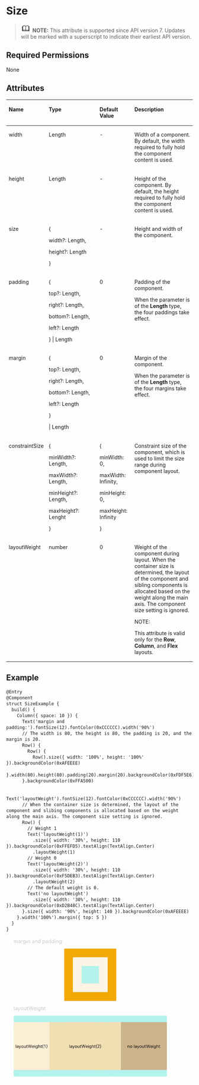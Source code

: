 # Size<a name="EN-US_TOPIC_0000001192915116"></a>

>![](../../public_sys-resources/icon-note.gif) **NOTE:** 
>This attribute is supported since API version 7. Updates will be marked with a superscript to indicate their earliest API version.

## Required Permissions<a name="section781125411508"></a>

None

## Attributes<a name="section17707164916113"></a>

<a name="table372mcpsimp"></a>
<table><thead align="left"><tr id="row379mcpsimp"><th class="cellrowborder" valign="top" width="14.49%" id="mcps1.1.5.1.1"><p id="p381mcpsimp"><a name="p381mcpsimp"></a><a name="p381mcpsimp"></a>Name</p>
</th>
<th class="cellrowborder" valign="top" width="29.720000000000002%" id="mcps1.1.5.1.2"><p id="p383mcpsimp"><a name="p383mcpsimp"></a><a name="p383mcpsimp"></a>Type</p>
</th>
<th class="cellrowborder" valign="top" width="18.98%" id="mcps1.1.5.1.3"><p id="p385mcpsimp"><a name="p385mcpsimp"></a><a name="p385mcpsimp"></a>Default Value</p>
</th>
<th class="cellrowborder" valign="top" width="36.809999999999995%" id="mcps1.1.5.1.4"><p id="p387mcpsimp"><a name="p387mcpsimp"></a><a name="p387mcpsimp"></a>Description</p>
</th>
</tr>
</thead>
<tbody><tr id="row388mcpsimp"><td class="cellrowborder" valign="top" width="14.49%" headers="mcps1.1.5.1.1 "><p id="p390mcpsimp"><a name="p390mcpsimp"></a><a name="p390mcpsimp"></a>width</p>
</td>
<td class="cellrowborder" valign="top" width="29.720000000000002%" headers="mcps1.1.5.1.2 "><p id="p392mcpsimp"><a name="p392mcpsimp"></a><a name="p392mcpsimp"></a>Length</p>
</td>
<td class="cellrowborder" valign="top" width="18.98%" headers="mcps1.1.5.1.3 "><p id="p394mcpsimp"><a name="p394mcpsimp"></a><a name="p394mcpsimp"></a>-</p>
</td>
<td class="cellrowborder" valign="top" width="36.809999999999995%" headers="mcps1.1.5.1.4 "><p id="p396mcpsimp"><a name="p396mcpsimp"></a><a name="p396mcpsimp"></a>Width of a component. By default, the width required to fully hold the component content is used.</p>
</td>
</tr>
<tr id="row397mcpsimp"><td class="cellrowborder" valign="top" width="14.49%" headers="mcps1.1.5.1.1 "><p id="p399mcpsimp"><a name="p399mcpsimp"></a><a name="p399mcpsimp"></a>height</p>
</td>
<td class="cellrowborder" valign="top" width="29.720000000000002%" headers="mcps1.1.5.1.2 "><p id="p401mcpsimp"><a name="p401mcpsimp"></a><a name="p401mcpsimp"></a>Length</p>
</td>
<td class="cellrowborder" valign="top" width="18.98%" headers="mcps1.1.5.1.3 "><p id="p403mcpsimp"><a name="p403mcpsimp"></a><a name="p403mcpsimp"></a>-</p>
</td>
<td class="cellrowborder" valign="top" width="36.809999999999995%" headers="mcps1.1.5.1.4 "><p id="p405mcpsimp"><a name="p405mcpsimp"></a><a name="p405mcpsimp"></a>Height of the component. By default, the height required to fully hold the component content is used.</p>
</td>
</tr>
<tr id="row1833162114520"><td class="cellrowborder" valign="top" width="14.49%" headers="mcps1.1.5.1.1 "><p id="p2302mcpsimp"><a name="p2302mcpsimp"></a><a name="p2302mcpsimp"></a>size</p>
</td>
<td class="cellrowborder" valign="top" width="29.720000000000002%" headers="mcps1.1.5.1.2 "><p id="p331335610221"><a name="p331335610221"></a><a name="p331335610221"></a>{</p>
<p id="p14757012233"><a name="p14757012233"></a><a name="p14757012233"></a>width?: Length,</p>
<p id="p172028105237"><a name="p172028105237"></a><a name="p172028105237"></a>height?: Length</p>
<p id="p2304mcpsimp"><a name="p2304mcpsimp"></a><a name="p2304mcpsimp"></a>}</p>
</td>
<td class="cellrowborder" valign="top" width="18.98%" headers="mcps1.1.5.1.3 "><p id="p2306mcpsimp"><a name="p2306mcpsimp"></a><a name="p2306mcpsimp"></a>-</p>
</td>
<td class="cellrowborder" valign="top" width="36.809999999999995%" headers="mcps1.1.5.1.4 "><p id="p2308mcpsimp"><a name="p2308mcpsimp"></a><a name="p2308mcpsimp"></a>Height and width of the component.</p>
</td>
</tr>
<tr id="row406mcpsimp"><td class="cellrowborder" valign="top" width="14.49%" headers="mcps1.1.5.1.1 "><p id="p408mcpsimp"><a name="p408mcpsimp"></a><a name="p408mcpsimp"></a>padding</p>
</td>
<td class="cellrowborder" valign="top" width="29.720000000000002%" headers="mcps1.1.5.1.2 "><p id="p77142022184414"><a name="p77142022184414"></a><a name="p77142022184414"></a>{</p>
<p id="p10161526164411"><a name="p10161526164411"></a><a name="p10161526164411"></a>top?: Length,</p>
<p id="p145099281445"><a name="p145099281445"></a><a name="p145099281445"></a>right?: Length,</p>
<p id="p13718733124415"><a name="p13718733124415"></a><a name="p13718733124415"></a>bottom?: Length,</p>
<p id="p46639365448"><a name="p46639365448"></a><a name="p46639365448"></a>left?: Length</p>
<p id="p17631439124416"><a name="p17631439124416"></a><a name="p17631439124416"></a>} | Length</p>
</td>
<td class="cellrowborder" valign="top" width="18.98%" headers="mcps1.1.5.1.3 "><p id="p415mcpsimp"><a name="p415mcpsimp"></a><a name="p415mcpsimp"></a>0</p>
</td>
<td class="cellrowborder" valign="top" width="36.809999999999995%" headers="mcps1.1.5.1.4 "><p id="p417mcpsimp"><a name="p417mcpsimp"></a><a name="p417mcpsimp"></a>Padding of the component.</p>
<p id="p113121266320"><a name="p113121266320"></a><a name="p113121266320"></a>When the parameter is of the <strong id="b3975853191218"><a name="b3975853191218"></a><a name="b3975853191218"></a>Length</strong> type, the four paddings take effect.</p>
</td>
</tr>
<tr id="row419mcpsimp"><td class="cellrowborder" valign="top" width="14.49%" headers="mcps1.1.5.1.1 "><p id="p421mcpsimp"><a name="p421mcpsimp"></a><a name="p421mcpsimp"></a>margin</p>
</td>
<td class="cellrowborder" valign="top" width="29.720000000000002%" headers="mcps1.1.5.1.2 "><p id="p17197165164516"><a name="p17197165164516"></a><a name="p17197165164516"></a>{</p>
<p id="p1780118538452"><a name="p1780118538452"></a><a name="p1780118538452"></a>top?: Length,</p>
<p id="p131781357144519"><a name="p131781357144519"></a><a name="p131781357144519"></a>right?: Length,</p>
<p id="p9656135974517"><a name="p9656135974517"></a><a name="p9656135974517"></a>bottom?: Length,</p>
<p id="p1862994164612"><a name="p1862994164612"></a><a name="p1862994164612"></a>left?: Length</p>
<p id="p17278191014464"><a name="p17278191014464"></a><a name="p17278191014464"></a>}</p>
<p id="p423mcpsimp"><a name="p423mcpsimp"></a><a name="p423mcpsimp"></a>| Length</p>
</td>
<td class="cellrowborder" valign="top" width="18.98%" headers="mcps1.1.5.1.3 "><p id="p428mcpsimp"><a name="p428mcpsimp"></a><a name="p428mcpsimp"></a>0</p>
</td>
<td class="cellrowborder" valign="top" width="36.809999999999995%" headers="mcps1.1.5.1.4 "><p id="p430mcpsimp"><a name="p430mcpsimp"></a><a name="p430mcpsimp"></a>Margin of the component. </p>
<p id="p15312192683212"><a name="p15312192683212"></a><a name="p15312192683212"></a>When the parameter is of the <strong id="b45731402134"><a name="b45731402134"></a><a name="b45731402134"></a>Length</strong> type, the four margins take effect.</p>
</td>
</tr>
<tr id="row176711443134019"><td class="cellrowborder" valign="top" width="14.49%" headers="mcps1.1.5.1.1 "><p id="p2313mcpsimp"><a name="p2313mcpsimp"></a><a name="p2313mcpsimp"></a>constraintSize</p>
</td>
<td class="cellrowborder" valign="top" width="29.720000000000002%" headers="mcps1.1.5.1.2 "><p id="p461192115467"><a name="p461192115467"></a><a name="p461192115467"></a>{</p>
<p id="p11113203434615"><a name="p11113203434615"></a><a name="p11113203434615"></a>minWidth?: Length,</p>
<p id="p149961241183520"><a name="p149961241183520"></a><a name="p149961241183520"></a>maxWidth?: Length,</p>
<p id="p19940543173518"><a name="p19940543173518"></a><a name="p19940543173518"></a>minHeight?: Length,</p>
<p id="p169561826154615"><a name="p169561826154615"></a><a name="p169561826154615"></a>maxHeight?: Lenght</p>
<p id="p2315mcpsimp"><a name="p2315mcpsimp"></a><a name="p2315mcpsimp"></a>}</p>
</td>
<td class="cellrowborder" valign="top" width="18.98%" headers="mcps1.1.5.1.3 "><p id="p240035994617"><a name="p240035994617"></a><a name="p240035994617"></a>{</p>
<p id="p1893211484355"><a name="p1893211484355"></a><a name="p1893211484355"></a>minWidth: 0,</p>
<p id="p11954455193513"><a name="p11954455193513"></a><a name="p11954455193513"></a>maxWidth: Infinity,</p>
<p id="p184261059153510"><a name="p184261059153510"></a><a name="p184261059153510"></a>minHeight: 0,</p>
<p id="p564520112470"><a name="p564520112470"></a><a name="p564520112470"></a>maxHeight: Infinity</p>
<p id="p2317mcpsimp"><a name="p2317mcpsimp"></a><a name="p2317mcpsimp"></a>}</p>
</td>
<td class="cellrowborder" valign="top" width="36.809999999999995%" headers="mcps1.1.5.1.4 "><p id="p2319mcpsimp"><a name="p2319mcpsimp"></a><a name="p2319mcpsimp"></a>Constraint size of the component, which is used to limit the size range during component layout.</p>
</td>
</tr>
<tr id="row59967194437"><td class="cellrowborder" valign="top" width="14.49%" headers="mcps1.1.5.1.1 "><p id="p2357mcpsimp"><a name="p2357mcpsimp"></a><a name="p2357mcpsimp"></a>layoutWeight</p>
</td>
<td class="cellrowborder" valign="top" width="29.720000000000002%" headers="mcps1.1.5.1.2 "><p id="p2359mcpsimp"><a name="p2359mcpsimp"></a><a name="p2359mcpsimp"></a>number</p>
</td>
<td class="cellrowborder" valign="top" width="18.98%" headers="mcps1.1.5.1.3 "><p id="p2361mcpsimp"><a name="p2361mcpsimp"></a><a name="p2361mcpsimp"></a>0</p>
</td>
<td class="cellrowborder" valign="top" width="36.809999999999995%" headers="mcps1.1.5.1.4 "><p id="p2363mcpsimp"><a name="p2363mcpsimp"></a><a name="p2363mcpsimp"></a>Weight of the component during layout. When the container size is determined, the layout of the component and sibling components is allocated based on the weight along the main axis. The component size setting is ignored.</p>
<div class="note" id="note15732101815513"><a name="note15732101815513"></a><a name="note15732101815513"></a><span class="notetitle"> NOTE: </span><div class="notebody"><p id="p1673212186515"><a name="p1673212186515"></a><a name="p1673212186515"></a>This attribute is valid only for the <strong id="b189315584117"><a name="b189315584117"></a><a name="b189315584117"></a>Row</strong>, <strong id="b143081721324"><a name="b143081721324"></a><a name="b143081721324"></a>Column</strong>, and <strong id="b1901751226"><a name="b1901751226"></a><a name="b1901751226"></a>Flex</strong> layouts.</p>
</div></div>
</td>
</tr>
</tbody>
</table>

## Example<a name="section19690013134020"></a>

```
@Entry
@Component
struct SizeExample {
  build() {
    Column({ space: 10 }) {
      Text('margin and padding:').fontSize(12).fontColor(0xCCCCCC).width('90%')
      // The width is 80, the height is 80, the padding is 20, and the margin is 20.
      Row() {
        Row() {
          Row().size({ width: '100%', height: '100%' }).backgroundColor(0xAFEEEE)
        }.width(80).height(80).padding(20).margin(20).backgroundColor(0xFDF5E6)
      }.backgroundColor(0xFFA500)

      Text('layoutWeight').fontSize(12).fontColor(0xCCCCCC).width('90%')
      // When the container size is determined, the layout of the component and slibing components is allocated based on the weight along the main axis. The component size setting is ignored.
      Row() {
        // Weight 1
        Text('layoutWeight(1)')
          .size({ width: '30%', height: 110 }).backgroundColor(0xFFEFD5).textAlign(TextAlign.Center)
          .layoutWeight(1)
        // Weight 0
        Text('layoutWeight(2)')
          .size({ width: '30%', height: 110 }).backgroundColor(0xF5DEB3).textAlign(TextAlign.Center)
          .layoutWeight(2)
        // The default weight is 0.
        Text('no layoutWeight')
          .size({ width: '30%', height: 110 }).backgroundColor(0xD2B48C).textAlign(TextAlign.Center)
      }.size({ width: '90%', height: 140 }).backgroundColor(0xAFEEEE)
    }.width('100%').margin({ top: 5 })
  }
}
```

![](figures/size.gif)


